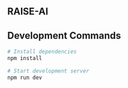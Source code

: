 ## RAISE-AI

## Development Commands

```bash
# Install dependencies
npm install

# Start development server
npm run dev
